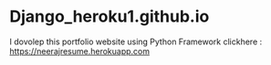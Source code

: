 # Django_heroku1.github.io
I dovolep this  portfolio website using Python Framework clickhere :  https://neerajresume.herokuapp.com

